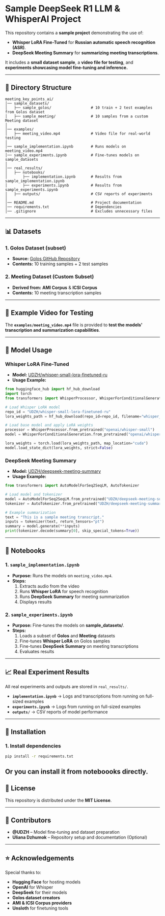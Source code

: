 # Sample DeepSeek R1 LLM & WhisperAI Project

This repository contains a **sample project** demonstrating the use of:
- **Whisper LoRA Fine-Tuned** for **Russian automatic speech recognition (ASR)**.
- **DeepSeek Meeting Summary** for **summarizing meeting transcriptions**.

It includes a **small dataset sample**, a **video file for testing**, and **experiments showcasing model fine-tuning and inference.**

---

## 📂 Directory Structure
```
meeting_key_points_ai/
│── sample_datasets/
│   ├── sample_golos/                  # 10 train + 2 test examples from Golos dataset
│   ├── sample_meeting/                # 10 samples from a custom Meeting dataset
│
│── examples/
│   ├── meeting_video.mp4              # Video file for real-world testing
│
│── sample_implementation.ipynb        # Runs models on meeting_video.mp4
│── sample_experiments.ipynb           # Fine-tunes models on sample_datasets
│
│── real_results/
│   ├── notebooks/
│       ├── implementation.ipynb       # Results from sample_implementation.ipynb
│       ├── experiments.ipynb          # Results from sample_experiments.ipynb
│   ├── outputs/                       # CSV reports of experiments
│
│── README.md                          # Project documentation
│── requirements.txt                   # Dependencies
│── .gitignore                         # Excludes unnecessary files
```

---

## 📊 Datasets
### **1. Golos Dataset (subset)**
- **Source:** [Golos GitHub Repository](https://github.com/salute-developers/golos/tree/master/golos#golos-dataset)
- **Contents:** 10 training samples + 2 test samples

### **2. Meeting Dataset (Custom Subset)**
- **Derived from:** **AMI Corpus** & **ICSI Corpus**
- **Contents:** 10 meeting transcription samples

---

## 🎥 Example Video for Testing
The **`examples/meeting_video.mp4`** file is provided to **test the models' transcription and summarization capabilities**.

---

## 🚀 Model Usage
### **Whisper LoRA Fine-Tuned**
- **Model:** [UDZH/whisper-small-lora-finetuned-ru](https://huggingface.co/UDZH/whisper-small-lora-finetuned-ru)
- **Usage Example:**
```python
from huggingface_hub import hf_hub_download
import torch
from transformers import WhisperProcessor, WhisperForConditionalGeneration

# Load Whisper LoRA model
repo_id = "UDZH/whisper-small-lora-finetuned-ru"
lora_weights_path = hf_hub_download(repo_id=repo_id, filename="whisper_lora_weights.pth")

# Load base model and apply LoRA weights
processor = WhisperProcessor.from_pretrained("openai/whisper-small")
model = WhisperForConditionalGeneration.from_pretrained("openai/whisper-small").to("cuda")

lora_weights = torch.load(lora_weights_path, map_location="cuda")
model.load_state_dict(lora_weights, strict=False)
```

### **DeepSeek Meeting Summary**
- **Model:** [UDZH/deepseek-meeting-summary](https://huggingface.co/UDZH/deepseek-meeting-summary)
- **Usage Example:**
```python
from transformers import AutoModelForSeq2SeqLM, AutoTokenizer

# Load model and tokenizer
model = AutoModelForSeq2SeqLM.from_pretrained("UDZH/deepseek-meeting-summary")
tokenizer = AutoTokenizer.from_pretrained("UDZH/deepseek-meeting-summary")

# Example summarization
text = "This is a sample meeting transcript."
inputs = tokenizer(text, return_tensors="pt")
summary = model.generate(**inputs)
print(tokenizer.decode(summary[0], skip_special_tokens=True))
```

---

## 📓 Notebooks
### **1. `sample_implementation.ipynb`**
- **Purpose:** Runs the models on `meeting_video.mp4`.
- **Steps:**
  1. Extracts audio from the video
  2. Runs **Whisper LoRA** for speech recognition
  3. Runs **DeepSeek Summary** for meeting summarization
  4. Displays results

### **2. `sample_experiments.ipynb`**
- **Purpose:** Fine-tunes the models on **sample_datasets/**.
- **Steps:**
  1. Loads a subset of **Golos** and **Meeting** datasets
  2. Fine-tunes **Whisper LoRA** on Golos samples
  3. Fine-tunes **DeepSeek Summary** on meeting transcriptions
  4. Evaluates results

---

## 📈 Real Experiment Results
All real experiments and outputs are stored in `real_results/`.
- **`implementation.ipynb`** → Logs and transcriptions from running on full-sized examples
- **`experiments.ipynb`** → Logs from running on full-sized examples
- **`outputs/`** → CSV reports of model performance

---

## 🔧 Installation
### **1. Install dependencies**
```bash
pip install -r requirements.txt
```
Or you can install it from noteboooks directly.
---

## 📜 License
This repository is distributed under the **MIT License**.

---

## 👥 Contributors
- **@UDZH** – Model fine-tuning and dataset preparation
- **Uliana Dzhumok** – Repository setup and documentation (Optional)

---

## ⭐ Acknowledgements
Special thanks to:
- **Hugging Face** for hosting models
- **OpenAI** for Whisper
- **DeepSeek** for their models
- **Golos dataset creators**
- **AMI & ICSI Corpus providers**
- **Unsloth** for finetuning tools

